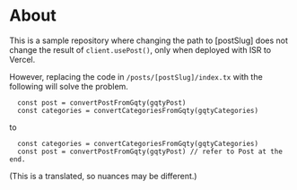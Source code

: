 # About
This is a sample repository where changing the path to [postSlug] does not change the result of `client.usePost()`, only when deployed with ISR to Vercel.

However, replacing the code in `/posts/[postSlug]/index.tx` with the following will solve the problem.

````
  const post = convertPostFromGqty(gqtyPost)
  const categories = convertCategoriesFromGqty(gqtyCategories)
````
to
```
  const categories = convertCategoriesFromGqty(gqtyCategories)
  const post = convertPostFromGqty(gqtyPost) // refer to Post at the end.
```



(This is a translated, so nuances may be different.)